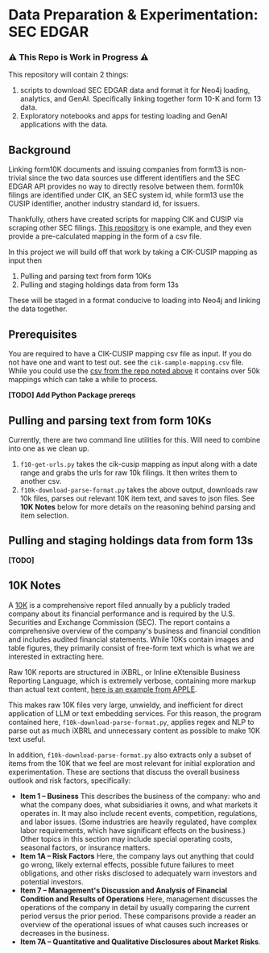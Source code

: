 # Data Preparation & Experimentation: SEC EDGAR
### __:warning: This Repo is Work in Progress :warning:__
This repository will contain 2 things:
1. scripts to download SEC EDGAR data and format it for Neo4j loading, analytics, and GenAI. Specifically linking together form 10-K and form 13 data.
2. Exploratory notebooks and apps for testing loading and GenAI applications with the data.

## Background
Linking form10K documents and issuing companies from form13 is non-trivial since the two data sources use different identifiers and the SEC EDGAR API provides no way to directly resolve between them.  form10k filings are identified under CIK, an SEC system id, while form13 use the CUSIP identifier, another industry standard id, for issuers.

Thankfully, others have created scripts for mapping CIK and CUSIP via scraping other SEC filings. [This repository](https://github.com/leoliu0/cik-cusip-mapping) is one example, and they even provide a pre-calculated mapping in the form of a csv file. 

In this project we will build off that work by taking a CIK-CUSIP mapping as input then
1. Pulling and parsing text from form 10Ks
2. Pulling and staging holdings data from form 13s

These will be staged in a format conducive to loading into Neo4j and linking the data together.


## Prerequisites
You are required to have a CIK-CUSIP mapping csv file as input. If you do not have one and want to test out. see the `cik-sample-mapping.csv` file.  While you could use the [csv from the repo noted above](https://github.com/leoliu0/cik-cusip-mapping/blob/master/cik-cusip-maps.csv) it contains over 50k mappings which can take a while to process.

__[TODO] Add Python Package prereqs__

## Pulling and parsing text from form 10Ks
Currently, there are two command line utilities for this.  Will need to combine into one as we clean up.
1. `f10-get-urls.py` takes the cik-cusip mapping as input along with a date range and grabs the urls for raw 10k filings.  It then writes them to another csv.
2. `f10k-download-parse-format.py` takes the above output, downloads raw 10k files, parses out relevant 10K item text, and saves to json files. See __10K Notes__ below for more details on the reasoning behind parsing and item selection.

## Pulling and staging holdings data from form 13s
__[TODO]__

## 10K Notes

A [10K](https://www.investor.gov/introduction-investing/investing-basics/glossary/form-10-k) is a comprehensive report filed annually by a publicly traded company about its financial performance and is required by the U.S. Securities and Exchange Commission (SEC). The report contains a comprehensive overview of the company's business and financial condition and includes audited financial statements. While 10Ks contain images and table figures, they primarily consist of free-form text which is what we are interested in extracting here.

Raw 10K reports are structured in iXBRL, or Inline eXtensible Business Reporting Language, which is extremely verbose, containing more markup than actual text content, [here is an example from APPLE](https://www.sec.gov/Archives/edgar/data/320193/000032019322000108/0000320193-22-000108.txt).

This makes raw 10K files very large, unwieldy, and inefficient for direct application of LLM or text embedding services. For this reason, the program contained here, `f10k-download-parse-format.py`, applies regex and NLP to parse out as much iXBRL and unnecessary content as possible to make 10K text useful.

In addition, `f10k-download-parse-format.py` also extracts only a subset of items from the 10K that we feel are most relevant for initial exploration and experimentation.  These are sections that discuss the overall business outlook and risk factors, specifically:

* __Item 1 – Business__
  This describes the business of the company: who and what the company does, what subsidiaries it owns, and what markets it operates in. It may also include recent events, competition, regulations, and labor issues. (Some industries are heavily regulated, have complex labor requirements, which have significant effects on the business.) Other topics in this section may include special operating costs, seasonal factors, or insurance matters.
* __Item 1A – Risk Factors__
  Here, the company lays out anything that could go wrong, likely external effects, possible future failures to meet obligations, and other risks disclosed to adequately warn investors and potential investors.
* __Item 7 – Management's Discussion and Analysis of Financial Condition and Results of Operations__
  Here, management discusses the operations of the company in detail by usually comparing the current period versus the prior period. These comparisons provide a reader an overview of the operational issues of what causes such increases or decreases in the business.
* __Item 7A – Quantitative and Qualitative Disclosures about Market Risks__.